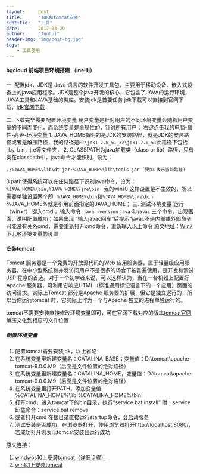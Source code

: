 ```yaml
---
layout:     post
title:      "JDK和tomcat安装"
subtitle:   "工具"
date:       2017-03-29
author:     "Junhui"
header-img: "img/post-bg.jpg"
tags:
    - 工具使用
---
```


#### bgcloud 前端项目环境搭建 （inellij）

一.  配置jdk，JDK是 Java 语言的软件开发工具包，主要用于移动设备、嵌入式设备上的java应用程序。JDK是整个java开发的核心，它包含了JAVA的运行环境，JAVA工具和JAVA基础的类库。安装jdk是首要任务
jdk下载可以直接到官网下载，[jdk官网下载](http://www.oracle.com/technetwork/java/javase/downloads/jdk8-downloads-2133151.html)

二. 下载完毕需要配置环境变量
用户变量是针对用户的不同环境变量会随着用户变量的不同而变化，而系统变量是全局性的，针对所有用户；
    右键点击我的电脑-属性-高级-环境变量
    1. JAVA_HOME指明的是JDK的安装路径，就是JDK的安装路径或者是解压路径，我的路径是`E:\jdk1.7.0_51_32\jdk1.7.0_51`此路径下包括lib，bin，jre等文件夹，
    2. CLASSPATH为java加载类（class or lib）路径，只有类在classpath中，java命令才能识别，设为：

`.;%JAVA_HOME%\lib\dt.jar;%JAVA_HOME%\lib\tools.jar (要加.表示当前路径) `
    
 3.path使得系统可以在任何路径下识别java命令，设为：
    `%JAVA_HOME%\bin;%JAVA_HOME%\jre\bin ` 我的win10 这样设置是不生效的，所以需要单独设置两个即
    ` %JAVA_HOME%\bin`和`%JAVA_HOME%\jre\bin `
    %JAVA_HOME%就是引用前面指定的JAVA_HOME； 
三. 测试环境变量
运行（win+r） 键入cmd；
输入命令` java -version`  `java` 和`javac` 三个命令，出现画面，说明配置成功；如果出现
“输入javac回车”后提示“javac不是内部或外部命令
可能没有关系cmd，需要重新打开cmd命令，重新输入以上命令
原文地址：[Win7下JDK环境变量的设置](http://www.cnblogs.com/pxue/archive/2011/05/10/2042530.html)

#### 安装tomcat

Tomcat 服务器是一个免费的开放源代码的Web 应用服务器，属于轻量级应用服务器，在中小型系统和并发访问用户不是很多的场合下被普遍使用，是开发和调试JSP 程序的首选。对于一个初学者来说，可以这样认为，当在一台机器上配置好Apache 服务器，可利用它响应HTML（标准通用标记语言下的一个应用）页面的访问请求。实际上Tomcat 部分是Apache 服务器的扩展，但它是独立运行的，所以当你运行tomcat 时，它实际上作为一个与Apache 独立的进程单独运行的。

tomcat不需要安装直接修改环境变量即可，可在官网下载对应的版本[tomcat官网](http://tomcat.apache.org/) 
解压文化到相应的文件位置

##### 配置环境变量
1. 配置tomcat需要安装jdk，以上省略
2. 在系统变量里新建变量名：CATALINA_BASE；变量值：D:\tomcat\apache-tomcat-9.0.0.M9（后面是文件位置的绝对路径）
3. 在系统变量里新建变量名：CATALINA_HOME，变量值：D:\tomcat\apache-tomcat-9.0.0.M9（后面是文件位置的绝对路径）
4. 在系统变量里打开PATH，添加变量值：%CATALINA_HOME%\lib;%CATALINA_HOME%\bin
5. 打开cmd，进入tomcat下的bin目录，执行“service.bat install”  附：service卸载命令：service.bat remove
6. 或者打开cmd 在根目录直接运行startup命令，会启动服务
7. 测试安装是否成功，在浏览器打开，使用浏览器打开http://localhost:8080/，若成功打开则表示tomcat安装且运行成功

原文连接：
1. [windwos10上安装tomcat（详细步骤） ](http://blog.csdn.net/zhouzezhou/article/details/52450810)
2. [win8.1上安装tomcat](http://blog.csdn.net/chr23899/article/details/40400959)


